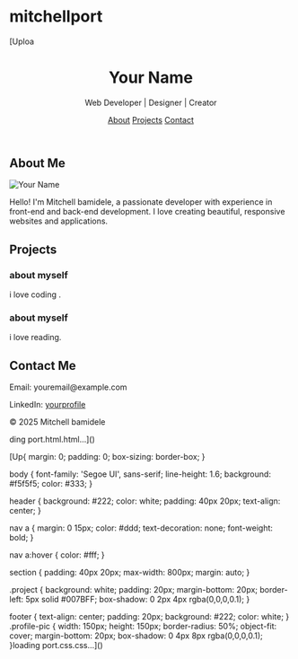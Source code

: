 # mitchellport
[Uploa<!DOCTYPE html>
<html lang="en">
<head>
  <meta charset="UTF-8" />
  <meta name="viewport" content="width=device-width, initial-scale=1.0"/>
  <title>Your Name - Portfolio</title>
  <link rel="stylesheet" href="port.css" />
</head>
<body>
  <header>
    <h1>Your Name</h1>
    <p>Web Developer | Designer | Creator</p>
    <nav>
      <a href="#about">About</a>
      <a href="#projects">Projects</a>
      <a href="#contact">Contact</a>
    </nav>
  </header>

  <section id="about">
    <h2>About Me</h2>
    <img src="c:\Users\User\Pictures\mitchell.jpg" alt="Your Name" />
    <p>Hello! I'm Mitchell bamidele, a passionate developer with experience in front-end and back-end development. I love creating beautiful, responsive websites and applications.</p>
  </section>

  <section id="projects">
    <h2>Projects</h2>
    <div class="project">
      <h3>about myself</h3>
      <p>i love coding .</p>
    </div>
    <div class="project">
      <h3>about myself</h3>
      <p>i love reading.</p>
    </div>
  </section>

  <section id="contact">
    <h2>Contact Me</h2>
    <p>Email: youremail@example.com</p>
    <p>LinkedIn: <a href="https://linkedin.com/in/yourprofile">yourprofile</a></p>
  </section>

  <footer>
    <p>&copy; 2025 Mitchell  bamidele</p>
  </footer>
</body>
</html>
ding port.html.html…]()

[Up{
    margin: 0;
    padding: 0;
    box-sizing: border-box;
  }
  
  body {
    font-family: 'Segoe UI', sans-serif;
    line-height: 1.6;
    background: #f5f5f5;
    color: #333;
  }
  
  header {
    background: #222;
    color: white;
    padding: 40px 20px;
    text-align: center;
  }
  
  nav a {
    margin: 0 15px;
    color: #ddd;
    text-decoration: none;
    font-weight: bold;
  }
  
  nav a:hover {
    color: #fff;
  }
  
  section {
    padding: 40px 20px;
    max-width: 800px;
    margin: auto;
  }
  
  .project {
    background: white;
    padding: 20px;
    margin-bottom: 20px;
    border-left: 5px solid #007BFF;
    box-shadow: 0 2px 4px rgba(0,0,0,0.1);
  }
  
  footer {
    text-align: center;
    padding: 20px;
    background: #222;
    color: white;
  }
  .profile-pic {
    width: 150px;
    height: 150px;
    border-radius: 50%;
    object-fit: cover;
    margin-bottom: 20px;
    box-shadow: 0 4px 8px rgba(0,0,0,0.1);
  }loading port.css.css…]()


